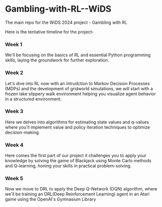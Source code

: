 # Gambling-with-RL--WiDS
The main repo for the WiDS 2024 project - Gambling with RL

Here is the tentative timeline for the project-
### Week 1
We'll be focusing on the basics of RL and essential Python programming skills, laying the groundwork for further exploration.
### Week 2 
Let's dive into RL now with an intrudction to Markov Decision Processes (MDPs) and the development of gridworld simulations, we will start with a frozen lake slippery walk environment helping you visualize agent behavior in a structured environment.
### Week 3 
Here we delves into algorithms for estimating state values and q-values where you'll implement value and policy iteration techniques to optimize decision-making.
### Week 4 
Here comes the first part of our project it challenges you to apply your knowledge by solving the game of Blackjack using Monte Carlo methods and Q-learning, honing your skills in practical problem-solving.
### Week 5 
Now we move to DRL to apply the Deep Q-Network (DQN) algorithm, where we'll be training an DRL(Deep Reinforcement Learning) agent in an Atari game using the OpenAI's Gymnasium Library 
